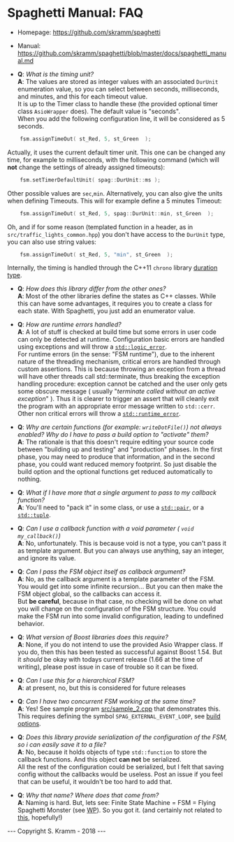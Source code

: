 # Spaghetti Manual: FAQ

 - Homepage: https://github.com/skramm/spaghetti
 - Manual: https://github.com/skramm/spaghetti/blob/master/docs/spaghetti_manual.md

- **Q**: *What is the timing unit?*<br/>
**A**: The values are stored as integer values with an associated ```DurUnit``` enumeration value, so you can select between seconds, milliseconds, and minutes, and this for each timeout value.<br>
It is up to the Timer class to handle these (the provided optional timer class ```AsioWrapper``` does).
The default value is "seconds".<br>
When you add the following configuration line, it will be considered as 5 seconds.
```C++
	fsm.assignTimeOut( st_Red, 5, st_Green  );
```
Actually, it uses the current default timer unit.
This one can be changed any time, for example to milliseconds, with the following command (which will **not** change the settings of already assigned timeouts):
```C++
	fsm.setTimerDefaultUnit( spag::DurUnit::ms );
```
Other possible values are ```sec```,```min```.
Alternatively, you can also give the units when defining Timeouts. This will for example define a 5 minutes Timeout:
```C++
	fsm.assignTimeOut( st_Red, 5, spag::DurUnit::min, st_Green  );
```
Oh, and if for some reason (templated function in a header, as in ```src/traffic_lights_common.hpp```) you don't have access to the ```DurUnit``` type, you can also use string values:
```C++
	fsm.assignTimeOut( st_Red, 5, "min", st_Green  );
```
Internally, the timing is handled through the C++11 ```chrono``` library
[duration type](http://en.cppreference.com/w/cpp/chrono/duration).

- **Q**: *How does this library differ from the other ones?*<br/>
**A**: Most of the other libraries define the states as C++ classes.
While this can have some advantages, it requires you to create a class for each state.
With Spaghetti, you just add an enumerator value.

- **Q**: *How are runtime errors handled?*<br/>
**A**: A lot of stuff is checked at build time but some errors in user code can only be detected at runtime.
Configuration basic errors are handled using exceptions and will throw a
[```std::logic_error```](http://en.cppreference.com/w/cpp/error/logic_error).<br>
For runtime errors (in the sense: "FSM runtime"), due to the inherent nature of the threading mechanism, critical errors are handled through custom assertions.
This is because throwing an exception from a thread will have other threads call std::terminate, thus breaking the exception handling procedure:
exception cannot be catched and the user only gets some obscure message
( usually "*terminate called without an active exception*" ).
Thus it is clearer to trigger an assert that will cleanly exit the program with an appropriate error message written to ```std::cerr```.<br>
Other non critical errors will throw a
[```std::runtime_error```](http://en.cppreference.com/w/cpp/error/runtime_error).

- **Q**: *Why are certain functions (for example: ```writeDotFile()```) not always enabled? Why do I have to pass a build option to "activate" them?*<br/>
**A**: The rationale is that this doesn't require editing your source code between "building up and testing" and "production" phases.
In the first phase, you may need to produce that information, and in the second phase, you could want reduced memory footprint.
So just disable the build option and the optional functions get reduced automatically to nothing.

- **Q**: *What if I have more that a single argument to pass to my callback function?*<br/>
**A**: You'll need to "pack it" in some class, or use a
[```std::pair```](http://en.cppreference.com/w/cpp/utility/pair),
or a [```std::tuple```](http://en.cppreference.com/w/cpp/utility/tuple).

- **Q**: *Can I use a callback function with a void parameter ( ```void my_callback()```)*<br/>
**A**: No, unfortunately. This is because void is not a type, you can't pass it as template argument. But you can always use anything, say an integer, and ignore its value.

- **Q**: *Can I pass the FSM object itself as callback argument?*<br/>
**A**: No, as the callback argument is a template parameter of the FSM. You would get into some infinite recursion...
But you can then make the FSM object global, so the callbacks can access it.<br>
But **be careful**, because in that case, no checking will be done on what you will change on the configuration of the FSM structure. You could make the FSM run into some invalid configuration, leading to undefined behavior.

- **Q**: *What version of Boost libraries does this require?*<br>
**A**: None, if you do not intend to use the provided Asio Wrapper class.
If you do, then this has been tested as successful against Boost 1.54.
But it *should* be okay with todays current release (1.66 at the time of writing), please post issue in case of trouble so it can be fixed.

- **Q**: *Can I use this for a hierarchical FSM?*<br/>
**A**: at present, no, but this is considered for future releases

- **Q**: *Can I have two concurrent FSM working at the same time?*<br/>
**A**: Yes! See sample program [src/sample_2.cpp](../../../tree/master/src/sample_2.cpp) that demonstrates this.
This requires defining the symbol ```SPAG_EXTERNAL_EVENT_LOOP```, see [build options](spaghetti_options.md).

- **Q**: *Does this library provide serialization of the configuration of the FSM, so i can easily save it to a file?*<br/>
**A**: No, because it holds objects of type ```std::function``` to store the callback functions.
And this object **can not** be serialized.<br>
All the rest of the configuration could be serialized, but I felt that saving config without the callbacks would be useless.
Post an issue if you feel that can be useful, it wouldn't be too hard to add that.

- **Q**: *Why that name? Where does that come from?*<br/>
**A**: Naming is hard. But, lets see: Finite State Machine = FSM = Flying Spaghetti Monster
(see [WP](https://en.wikipedia.org/wiki/Flying_Spaghetti_Monster)).
So you got it.
(and certainly not related to [this](https://en.wikipedia.org/wiki/Spaghetti_code), hopefully!)

--- Copyright S. Kramm - 2018 ---
